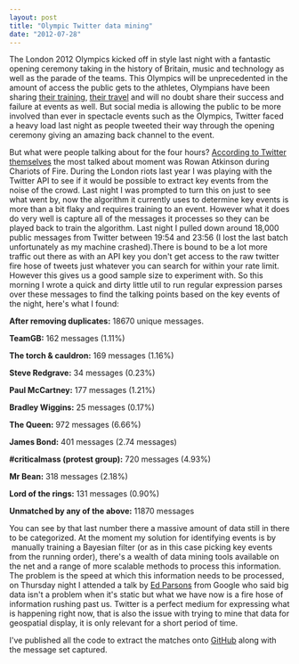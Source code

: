 ```yaml
---
layout: post
title: "Olympic Twitter data mining"
date: "2012-07-28"
---
```


The London 2012 Olympics kicked off in style last night with a fantastic opening ceremony taking in the history of Britain, music and technology as well as the parade of the teams. This Olympics will be unprecedented in the amount of access the public gets to the athletes, Olympians have been sharing [their training](http://twitter.com/MarkCavendish/status/227778640748892160/photo/1), [their travel](http://twitter.com/NickSymmonds/status/228554045965623296/photo/1) and will no doubt share their success and failure at events as well. But social media is allowing the public to be more involved than ever in spectacle events such as the Olympics, Twitter faced a heavy load last night as people tweeted their way through the opening ceremony giving an amazing back channel to the event.

But what were people talking about for the four hours? [According to Twitter themselves](http://blog.twitter.com/2012/07/onlyontwitter-through-eyes-of-olympians.html) the most talked about moment was Rowan Atkinson during Chariots of Fire. During the London riots last year I was playing with the Twitter API to see if it would be possible to extract key events from the noise of the crowd. Last night I was prompted to turn this on just to see what went by, now the algorithm it currently uses to determine key events is more than a bit flaky and requires training to an event. However what it does do very well is capture all of the messages it processes so they can be played back to train the algorithm. Last night I pulled down around 18,000 public messages from Twitter between 19:54 and 23:56 (I lost the last batch unfortunately as my machine crashed).There is bound to be a lot more traffic out there as with an API key you don't get access to the raw twitter fire hose of tweets just whatever you can search for within your rate limit. However this gives us a good sample size to experiment with. So this morning I wrote a quick and dirty little util to run regular expression parses over these messages to find the talking points based on the key events of the night, here's what I found:

**After removing duplicates:** 18670 unique messages.

**TeamGB:** 162 messages (1.11%)

**The torch & cauldron:** 169 messages (1.16%)

**Steve Redgrave:** 34 messages (0.23%)

**Paul McCartney:** 177 messages (1.21%)

**Bradley Wiggins:** 25 messages (0.17%)

**The Queen:** 972 messages (6.66%)

**James Bond:** 401 messages (2.74 messages)

**#criticalmass (protest group):** 720 messages (4.93%)

**Mr Bean:** 318 messages (2.18%)

**Lord of the rings:** 131 messages (0.90%)

**Unmatched by any of the above:** 11870 messages

You can see by that last number there a massive amount of data still in there to be categorized. At the moment my solution for identifying events is by  manually training a Bayesian filter (or as in this case picking key events from the running order), there's a wealth of data mining tools available on the net and a range of more scalable methods to process this information. The problem is the speed at which this information needs to be processed, on Thursday night I attended a talk by [Ed Parsons](http://www.edparsons.com/) from Google who said big data isn't a problem when it's static but what we have now is a fire hose of information rushing past us. Twitter is a perfect medium for expressing what is happening right now, that is also the issue with trying to mine that data for geospatial display, it is only relevant for a short period of time.

I've published all the code to extract the matches onto [GitHub](https://github.com/andymarch/HoardProcessor) along with the message set captured.
